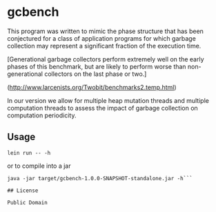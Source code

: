 # gcbench

This program was written to mimic the phase structure that has been conjectured for a class of application programs for which garbage collection may represent a significant fraction of the execution time.

[Generational garbage collectors perform extremely well on the early phases of this benchmark, but are likely to perform worse than non-generational collectors on the last phase or two.]

(http://www.larcenists.org/Twobit/benchmarks2.temp.html)

In our version we allow for multiple heap mutation threads and multiple computation threads to assess the impact of garbage collection on computation periodicity.

## Usage

```lein run -- -h```

or to compile into a jar

```lein uberjar
java -jar target/gcbench-1.0.0-SNAPSHOT-standalone.jar -h```

## License

Public Domain
